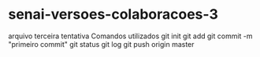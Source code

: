 # senai-versoes-colaboracoes-3
arquivo  terceira tentativa
Comandos utilizados git init git add git commit -m "primeiro commit" git status git log git push origin master
